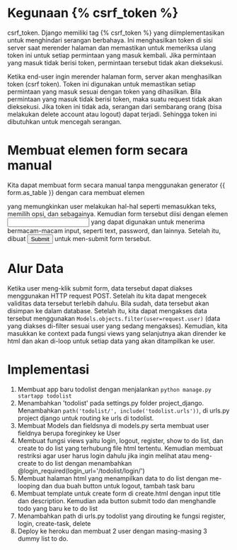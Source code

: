 # Kegunaan {% csrf_token %}
csrf_token. Django memiliki tag {% csrf_token %} yang diimplementasikan untuk menghindari serangan berbahaya. Ini menghasilkan token di sisi server saat merender halaman dan memastikan untuk memeriksa ulang token ini untuk setiap permintaan yang masuk kembali. Jika permintaan yang masuk tidak berisi token, permintaan tersebut tidak akan dieksekusi.

Ketika end-user ingin merender halaman form, server akan menghasilkan token (csrf token). Token ini digunakan untuk memastikan setiap permintaan yang masuk sesuai dengan token yang dihasilkan. Bila permintaan yang masuk tidak berisi token, maka suatu request tidak akan dieksekusi. Jika token ini tidak ada, serangan dari sembarang orang (bisa melakukan delete account atau logout) dapat terjadi. Sehingga token ini dibutuhkan untuk mencegah serangan.

# Membuat elemen form secara manual
Kita dapat membuat form secara manual tanpa menggunakan generator {{ form.as_table }} dengan cara membuat elemen <form> yang memungkinkan user melakukan hal-hal seperti memasukkan teks, memilih opsi, dan sebagainya. Kemudian form tersebut diisi dengan elemen <input> yang dapat digunakan untuk menerima bermacam-macam input, seperti text, password, dan lainnya. Setelah itu, dibuat <input type="submit"> untuk men-submit form tersebut.
 
# Alur Data
Ketika user meng-klik submit form, data tersebut dapat diakses menggunakan HTTP request POST. Setelah itu kita dapat mengecek validitas data tersebut terlebih dahulu. Bila sudah, data tersebut akan disimpan ke dalam database. Setelah itu, kita dapat mengakses data tersebut menggunakan `Models.objects.filter(user=request.user)` (data yang diakses di-filter sesuai user yang sedang mengakses). Kemudian, kita masukkan ke context pada fungsi views yang selanjutnya akan dirender ke html dan akan di-loop untuk setiap data yang akan ditampilkan ke user.

# Implementasi 
1. Membuat app baru todolist dengan menjalankan `python manage.py startapp todolist`
2. Menambahkan 'todolist' pada settings.py folder project_django. Menambahkan `path('todolist/', include('todolist.urls'))`, di urls.py project django untuk routing ke urls di todolist. 
3. Membuat Models dan fieldsnya di models.py serta membuat user fieldnya berupa foreginkey ke User
4. Membuat fungsi views yaitu login, logout, register, show to do list, dan create to do list yang terhubung file html tertentu. Kemudian membuat restriksi agar user harus login dahulu jika ingin melihat atau meng-create to do list dengan menambahkan @login_required(login_url='/todolist/login/')
5. Membuat halaman html yang menampilkan data to do list dengan me-looping dan dua buah button untuk logout, tambah task baru
6. Membuat template untuk create form di create.html dengan input title dan description. Kemudian ada button submit todo dan menghandle todo yang baru ke to do list
7. Menambahkan path di urls.py todolist yang dirouting ke fungsi register, login, create-task, delete
8. Deploy ke heroku dan membuat 2 user dengan masing-masing 3 dummy list to do.
